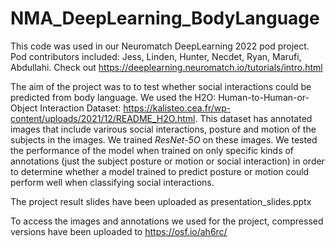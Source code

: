 # NMA_DeepLearning_BodyLanguage
This code was used in our Neuromatch DeepLearning 2022 pod project. Pod contributors included: Jess, Linden, Hunter, Necdet, Ryan, Marufi, Abdullahi. Check out https://deeplearning.neuromatch.io/tutorials/intro.html

The aim of the project was to to test whether social interactions could be predicted from body language. We used the H2O: Human-to-Human-or-Object Interaction Dataset: https://kalisteo.cea.fr/wp-content/uploads/2021/12/README_H2O.html. This dataset has annotated images that include varirous social interactions, posture and motion of the subjects in the images. We trained *ResNet-5O* on these images. We tested the performance of the model when trained on only specific kinds of annotations (just the subject posture or motion or social interaction) in order to determine whether a model trained to predict posture or motion could perform well when classifying social interactions.

The project result slides have been uploaded as presentation_slides.pptx

To access the images and annotations we used for the project, compressed versions have been uploaded to https://osf.io/ah6rc/


